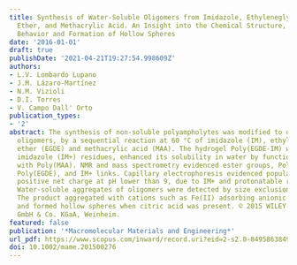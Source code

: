 ```yaml
---
title: Synthesis of Water-Soluble Oligomers from Imidazole, Ethyleneglycol Diglycidyl
  Ether, and Methacrylic Acid. An Insight into the Chemical Structure, Aggregation
  Behavior and Formation of Hollow Spheres
date: '2016-01-01'
draft: true
publishDate: '2021-04-21T19:27:54.998609Z'
authors:
- L.V. Lombardo Lupano
- J.M. Lázaro-Martínez
- N.M. Vizioli
- D.I. Torres
- V. Campo Dall' Orto
publication_types:
- '2'
abstract: The synthesis of non-soluble polyampholytes was modified to obtain water-soluble
  oligomers, by a sequential reaction at 60 °C of imidazole (IM), ethyleneglycol diglycidyl
  ether (EGDE) and methacrylic acid (MAA). The hydrogel Poly(EGDE-IM) with disubstituted
  imidazole (IM+) residues, enhanced its solubility in water by functionalization
  with Poly(MAA). NMR and mass spectrometry evidenced ester groups, Poly(MAA) chains,
  Poly(EGDE), and IM+ links. Capillary electrophoresis evidenced populations with
  positive net charge at pH lower than 9, due to IM+ and protonatable residues (IMH+).
  Water-soluble aggregates of oligomers were detected by size exclusion chromatography.
  The product aggregated with cations such as Fe(II) adsorbing anionic compounds,
  and formed hollow spheres when citric acid was present. © 2015 WILEY-VCH Verlag
  GmbH & Co. KGaA, Weinheim.
featured: false
publication: '*Macromolecular Materials and Engineering*'
url_pdf: https://www.scopus.com/inward/record.uri?eid=2-s2.0-84958638493&doi=10.1002%2fmame.201500276&partnerID=40&md5=b4f1a9832cb8092e14da80f8148f9ea9
doi: 10.1002/mame.201500276
---
```


